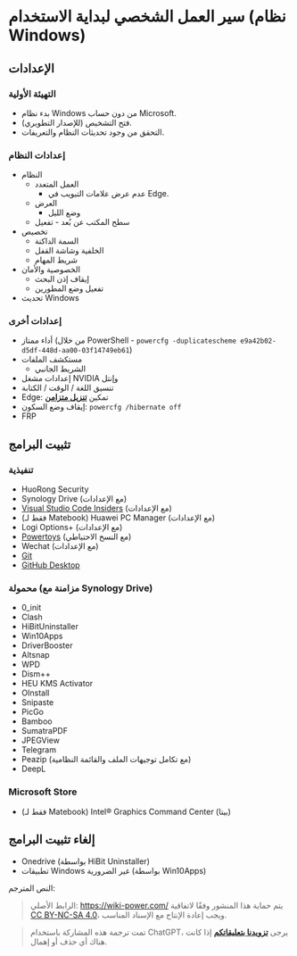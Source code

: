 # سير العمل الشخصي لبداية الاستخدام (نظام Windows)

## الإعدادات

### التهيئة الأولية

- بدء نظام Windows من دون حساب Microsoft.
- فتح التشخيص (للإصدار التطويري).
- التحقق من وجود تحديثات النظام والتعريفات.

### إعدادات النظام

- النظام
  - العمل المتعدد
    - عدم عرض علامات التبويب في Edge.
  - العرض
    - وضع الليل
  - سطح المكتب عن بُعد - تفعيل
- تخصيص
  - السمة الداكنة
  - الخلفية وشاشة القفل
  - شريط المهام
- الخصوصية والأمان
  - إيقاف إذن البحث
  - تفعيل وضع المطورين
- تحديث Windows

### إعدادات أخرى

- أداء ممتاز (من خلال PowerShell - `powercfg -duplicatescheme e9a42b02-d5df-448d-aa00-03f14749eb61`)
- مستكشف الملفات
  - الشريط الجانبي
- إعدادات مشغل NVIDIA وإنتل
- تنسيق اللغة / الوقت / الكتابة
- Edge: تمكين [**تنزيل متزامن**](edge://flags/#enable-parallel-downloading)
- إيقاف وضع السكون: `powercfg /hibernate off`
- FRP

## تثبيت البرامج

### تنفيذية

- HuoRong Security
- Synology Drive (مع الإعدادات)
- [Visual Studio Code Insiders](https://code.visualstudio.com/insiders/) (مع الإعدادات)
- (فقط لـ Matebook) Huawei PC Manager (مع الإعدادات)
- Logi Options+ (مع الإعدادات)
- [Powertoys](https://github.com/microsoft/PowerToys/releases) (مع النسخ الاحتياطي)
- Wechat (مع الإعدادات)
- [Git](https://git-scm.com/downloads)
- [GitHub Desktop](https://desktop.github.com/)

### محمولة (مزامنة مع Synology Drive)

- 0_init
- Clash
- HiBitUninstaller
- Win10Apps
- DriverBooster
- Altsnap
- WPD
- Dism++
- HEU KMS Activator
- OInstall
- Snipaste
- PicGo
- Bamboo
- SumatraPDF
- JPEGView
- Telegram
- Peazip (مع تكامل توجيهات الملف والقائمة النظامية)
- DeepL

### Microsoft Store

- (فقط لـ Matebook) Intel® Graphics Command Center (بيتا)

## إلغاء تثبيت البرامج

- Onedrive (بواسطة HiBit Uninstaller)
- تطبيقات Windows غير الضرورية (بواسطة Win10Apps)

النص المترجم:

> الرابط الأصلي: <https://wiki-power.com/>
> يتم حماية هذا المنشور وفقًا لاتفاقية [CC BY-NC-SA 4.0](https://creativecommons.org/licenses/by/4.0/deed.en)، ويجب إعادة الإنتاج مع الإسناد المناسب.

> تمت ترجمة هذه المشاركة باستخدام ChatGPT، يرجى [**تزويدنا بتعليقاتكم**](https://github.com/linyuxuanlin/Wiki_MkDocs/issues/new) إذا كانت هناك أي حذف أو إهمال.